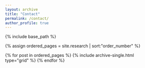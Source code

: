 ```yaml
---
layout: archive
title: "Contact"
permalink: /contact/
author_profile: true
---
```




<nbsp>

{% include base_path %}

{% assign ordered_pages = site.research | sort:"order_number" %}

{% for post in ordered_pages %}
  {% include archive-single.html type="grid" %}
{% endfor %}
